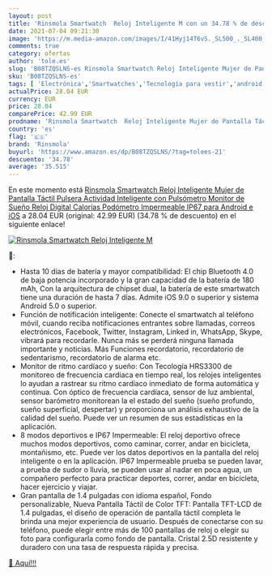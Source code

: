 ```yaml
---
layout: post
title: 'Rinsmola Smartwatch  Reloj Inteligente M con un 34.78 % de descuento'
date: 2021-07-04 09:21:30
image: 'https://m.media-amazon.com/images/I/41Hyj14T6vS._SL500_._SL400_.jpg'
comments: true
category: ofertas
author: 'tole.es'
slug: 'B08TZQSLNS-es Rinsmola Smartwatch Reloj Inteligente Mujer de Pantalla...'
sku: 'B08TZQSLNS-es'
tags: [ 'Electrónica','Smartwatches','Tecnología para vestir','android','rinsmola', ]
actualPrice: 28.04 EUR
currency: EUR
price: 28.04
comparePrice: 42.99 EUR
prodname: 'Rinsmola Smartwatch  Reloj Inteligente Mujer de Pantalla Táctil  Pulsera Actividad Inteligente con Pulsómetro  Monitor de Sueño  Reloj Digital Calorías Podómetro Impermeable IP67 para Android e iOS'
country: 'es'
flag: '🇪🇸'
brand: 'Rinsmola'
buyurl: 'https://www.amazon.es/dp/B08TZQSLNS/?tag=tolees-21'
descuento: '34.78'
average: '35.515'
---
```


En este momento está [Rinsmola Smartwatch  Reloj Inteligente Mujer de Pantalla Táctil  Pulsera Actividad Inteligente con Pulsómetro  Monitor de Sueño  Reloj Digital Calorías Podómetro Impermeable IP67 para Android e iOS](https://www.amazon.es/dp/B08TZQSLNS/?tag=tolees-21) a 28.04 EUR (original: 42.99 EUR) (34.78 %  de descuento) en el siguiente enlace!

[![Rinsmola Smartwatch  Reloj Inteligente M](https://m.media-amazon.com/images/I/41Hyj14T6vS._SL500_._SL400_.jpg)](https://www.amazon.es/dp/B08TZQSLNS/?tag=tolees-21)

🔎:

- Hasta 10 días de batería y mayor compatibilidad: El chip Bluetooth 4.0 de baja potencia incorporado y la gran capacidad de la batería de 180 mAh, Con la arquitectura de chipset dual, la batería de este smartwatch tiene una duración de hasta 7 días. Admite iOS 9.0 o superior y sistema Android 5.0 o superior.
- Función de notificación inteligente: Conecte el smartwatch al teléfono móvil, cuando reciba notificaciones entrantes sobre llamadas, correos electrónicos, Facebook, Twitter, Instagram, Linked in, WhatsApp, Skype, vibrará para recordarle. Nunca más se perderá ninguna llamada importante y noticias. Más Funciones recordatorio, recordatorio de sedentarismo, recordatorio de alarma etc.
- Monitor de ritmo cardíaco y sueño: Con Tecología HRS3300 de monitoreo de frecuencia cardiaca en tiempo real, los relojes inteligentes lo ayudan a rastrear su ritmo cardíaco inmediato de forma automática y continua. Con óptico de frecuencia cardíaca, sensor de luz ambiental, sensor barómetro monitorean la el estado del sueño (sueño profundo, sueño superficial, despertar) y proporciona un análisis exhaustivo de la calidad del sueño. Puede ver un resumen de sus estadísticas en la aplicación.
- 8 modos deportivos e IP67 Impermeable: El reloj deportivo ofrece muchos modos deportivos, como caminar, correr, andar en bicicleta, montañismo, etc. Puede ver los datos deportivos en la pantalla del reloj inteligente o en la aplicación. IP67 Impermeable prueba se pueden lavar, a prueba de sudor o lluvia, se pueden usar al nadar en poca agua, un compañero perfecto para practicar deportes, correr, andar en bicicleta, hacer ejercicio y viajar.
- Gran pantalla de 1.4 pulgadas con idioma español, Fondo personalizable, Nueva Pantalla Táctil de Color TFT: Pantalla TFT-LCD de 1.4 pulgadas, el diseño de operación de pantalla táctil completa le brinda una mejor experiencia de usuario. Después de conectarse con su teléfono, puede elegir entre más de 100 pantallas de reloj o elegir su foto para configurarla como fondo de pantalla. Cristal 2.5D resistente y duradero con una tasa de respuesta rápida y precisa.

[🛒 Aquí!!!](https://www.amazon.es/dp/B08TZQSLNS/?tag=tolees-21)
